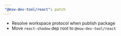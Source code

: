 ```yaml
---
"@msw-dev-tool/react": patch
---
```



- Resolve workspace protocol when publish package
- Move `react-shadow` dep root to `@msw-dev-tool/react`
